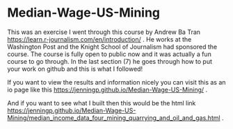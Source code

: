# Median-Wage-US-Mining
This was an exercise I went through this course by Andrew Ba Tran https://learn.r-journalism.com/en/introduction/ . He works at the Washington Post and the Knight School of Journalism had sponsored the course. The course is fully open to public now and it was actually a fun course to go through. In the last section (7) he goes through how to put your work on github and this is what I followed!

If you want to view the results and information nicely you can visit this as an io page like this https://jenningp.github.io/Median-Wage-US-Mining/ .

And if you want to see what I built then this would be the html link https://jenningp.github.io/Median-Wage-US-Mining/median_income_data_four_mining_quarrying_and_oil_and_gas.html . 
